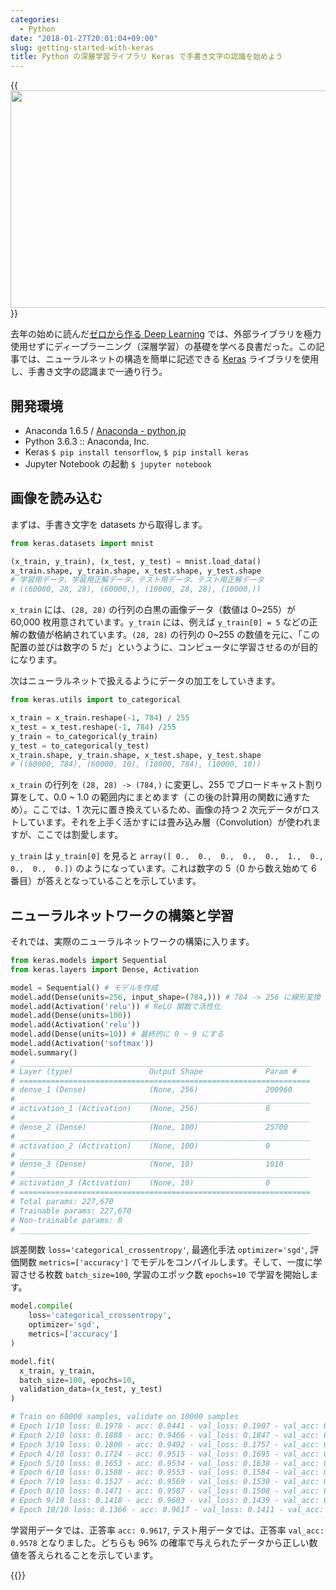 ```yaml
---
categories:
  - Python
date: "2018-01-27T20:01:04+09:00"
slug: getting-started-with-keras
title: Python の深層学習ライブラリ Keras で手書き文字の認識を始めよう
---
```


{{<img alt="" src="/images/2018/01/keras.png" width="1200" height="348">}}

去年の始めに読んだ[ゼロから作る Deep Learning](/archives/deep-learning-from-scratch/) では、外部ライブラリを極力使用せずにディープラーニング（深層学習）の基礎を学べる良書だった。この記事では、ニューラルネットの構造を簡単に記述できる [Keras](https://github.com/keras-team/keras) ライブラリを使用し、手書き文字の認識まで一通り行う。

## 開発環境

- Anaconda 1.6.5 / [Anaconda - python.jp](https://www.python.jp/install/windows/anaconda/install_anaconda.html)
- Python 3.6.3 :: Anaconda, Inc.
- Keras `$ pip install tensorflow`, `$ pip install keras`
- Jupyter Notebook の起動 `$ jupyter notebook`

## 画像を読み込む

まずは、手書き文字を datasets から取得します。

```python
from keras.datasets import mnist

(x_train, y_train), (x_test, y_test) = mnist.load_data()
x_train.shape, y_train.shape, x_test.shape, y_test.shape
# 学習用データ、学習用正解データ、テスト用データ、テスト用正解データ
# ((60000, 28, 28), (60000,), (10000, 28, 28), (10000,))
```

`x_train` には、`(28, 28)` の行列の白黒の画像データ（数値は 0~255）が 60,000 枚用意されています。`y_train` には、例えば `y_train[0] = 5` などの正解の数値が格納されています。`(28, 28)` の行列の 0~255 の数値を元に、「この配置の並びは数字の 5 だ」というように、コンピュータに学習させるのが目的になります。

次はニューラルネットで扱えるようにデータの加工をしていきます。

```python
from keras.utils import to_categorical

x_train = x_train.reshape(-1, 784) / 255
x_test = x_test.reshape(-1, 784) /255
y_train = to_categorical(y_train)
y_test = to_categorical(y_test)
x_train.shape, y_train.shape, x_test.shape, y_test.shape
# ((60000, 784), (60000, 10), (10000, 784), (10000, 10))
```

`x_train` の行列を `(28, 28) -> (784,)` に変更し、255 でブロードキャスト割り算をして、0.0 ~ 1.0 の範囲内にまとめます（この後の計算用の関数に通すため）。ここでは、1 次元に置き換えているため、画像の持つ 2 次元データがロストしています。それを上手く活かすには畳み込み層（Convolution）が使われますが、ここでは割愛します。

`y_train` は `y_train[0]` を見ると `array([ 0.,  0.,  0.,  0.,  0.,  1.,  0.,  0.,  0.,  0.])` のようになっています。これは数字の 5（0 から数え始めて 6 番目）が答えとなっていることを示しています。

## ニューラルネットワークの構築と学習

それでは、実際のニューラルネットワークの構築に入ります。

```python
from keras.models import Sequential
from keras.layers import Dense, Activation

model = Sequential() # モデルを作成
model.add(Dense(units=256, input_shape=(784,))) # 784 -> 256 に線形変換
model.add(Activation('relu')) # ReLU 関数で活性化
model.add(Dense(units=100))
model.add(Activation('relu'))
model.add(Dense(units=10)) # 最終的に 0 ~ 9 にする
model.add(Activation('softmax'))
model.summary()
# _________________________________________________________________
# Layer (type)                 Output Shape              Param #   
# =================================================================
# dense_1 (Dense)              (None, 256)               200960    
# _________________________________________________________________
# activation_1 (Activation)    (None, 256)               0         
# _________________________________________________________________
# dense_2 (Dense)              (None, 100)               25700     
# _________________________________________________________________
# activation_2 (Activation)    (None, 100)               0         
# _________________________________________________________________
# dense_3 (Dense)              (None, 10)                1010      
# _________________________________________________________________
# activation_3 (Activation)    (None, 10)                0         
# =================================================================
# Total params: 227,670
# Trainable params: 227,670
# Non-trainable params: 0
# _________________________________________________________________
```

誤差関数 `loss='categorical_crossentropy'`, 最適化手法 `optimizer='sgd'`, 評価関数 `metrics=['accuracy']` でモデルをコンパイルします。そして、一度に学習させる枚数 `batch_size=100`, 学習のエポック数 `epochs=10` で学習を開始します。

```python
model.compile(
    loss='categorical_crossentropy',
    optimizer='sgd',
    metrics=['accuracy']
)

model.fit(
  x_train, y_train,
  batch_size=100, epochs=10,
  validation_data=(x_test, y_test)
)

# Train on 60000 samples, validate on 10000 samples
# Epoch 1/10 loss: 0.1978 - acc: 0.9441 - val_loss: 0.1907 - val_acc: 0.9445
# Epoch 2/10 loss: 0.1888 - acc: 0.9466 - val_loss: 0.1847 - val_acc: 0.9459
# Epoch 3/10 loss: 0.1800 - acc: 0.9492 - val_loss: 0.1757 - val_acc: 0.9486
# Epoch 4/10 loss: 0.1724 - acc: 0.9515 - val_loss: 0.1695 - val_acc: 0.9498
# Epoch 5/10 loss: 0.1653 - acc: 0.9534 - val_loss: 0.1638 - val_acc: 0.9514
# Epoch 6/10 loss: 0.1588 - acc: 0.9553 - val_loss: 0.1584 - val_acc: 0.9522
# Epoch 7/10 loss: 0.1527 - acc: 0.9569 - val_loss: 0.1530 - val_acc: 0.9538
# Epoch 8/10 loss: 0.1471 - acc: 0.9587 - val_loss: 0.1508 - val_acc: 0.9561
# Epoch 9/10 loss: 0.1418 - acc: 0.9603 - val_loss: 0.1439 - val_acc: 0.9572
# Epoch 10/10 loss: 0.1366 - acc: 0.9617 - val_loss: 0.1411 - val_acc: 0.9578
```

学習用データでは、正答率 `acc: 0.9617`, テスト用データでは、正答率 `val_acc: 0.9578` となりました。どちらも 96% の確率で与えられたデータから正しい数値を答えられることを示しています。

{{<amazon id="4873117585" title="ゼロから作るDeep Learning ―Pythonで学ぶディープラーニングの理論と実装" src="https://images-na.ssl-images-amazon.com/images/I/512ru2i5gyL._SL160_.jpg">}}
